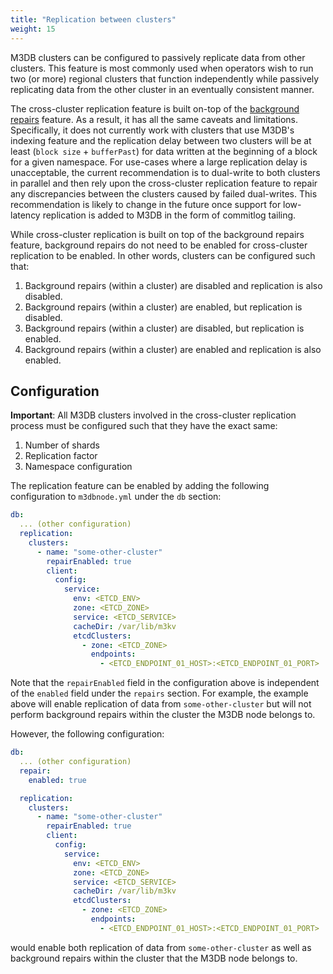 ```yaml
---
title: "Replication between clusters"
weight: 15
---
```


M3DB clusters can be configured to passively replicate data from other clusters. This feature is most commonly used when operators wish to run two (or more) regional clusters that function independently while passively replicating data from the other cluster in an eventually consistent manner.

The cross-cluster replication feature is built on-top of the [background repairs](/operational_guide/repairs) feature. As a result, it has all the same caveats and limitations. Specifically, it does not currently work with clusters that use M3DB's indexing feature and the replication delay between two clusters will be at least (`block size` + `bufferPast`) for data written at the beginning of a block for a given namespace. For use-cases where a large replication delay is unacceptable, the current recommendation is to dual-write to both clusters in parallel and then rely upon the cross-cluster replication feature to repair any discrepancies between the clusters caused by failed dual-writes. This recommendation is likely to change in the future once support for low-latency replication is added to M3DB in the form of commitlog tailing.

While cross-cluster replication is built on top of the background repairs feature, background repairs do not need to be enabled for cross-cluster replication to be enabled. In other words, clusters can be configured such that:

1.  Background repairs (within a cluster) are disabled and replication is also disabled.
2.  Background repairs (within a cluster) are enabled, but replication is disabled.
3.  Background repairs (within a cluster) are disabled, but replication is enabled.
4.  Background repairs (within a cluster) are enabled and replication is also enabled.

## Configuration

**Important**: All M3DB clusters involved in the cross-cluster replication process must be configured such that they have the exact same:

1.  Number of shards
2.  Replication factor
3.  Namespace configuration

The replication feature can be enabled by adding the following configuration to `m3dbnode.yml` under the `db` section:

```yaml
db:
  ... (other configuration)
  replication:
    clusters:
      - name: "some-other-cluster"
        repairEnabled: true
        client:
          config:
            service:
              env: <ETCD_ENV>
              zone: <ETCD_ZONE>
              service: <ETCD_SERVICE>
              cacheDir: /var/lib/m3kv
              etcdClusters:
                - zone: <ETCD_ZONE>
                  endpoints:
                    - <ETCD_ENDPOINT_01_HOST>:<ETCD_ENDPOINT_01_PORT>
```

Note that the `repairEnabled` field in the configuration above is independent of the `enabled` field under the `repairs` section. For example, the example above will enable replication of data from `some-other-cluster` but will not perform background repairs within the cluster the M3DB node belongs to.

However, the following configuration:

```yaml
db:
  ... (other configuration)
  repair:
    enabled: true

  replication:
    clusters:
      - name: "some-other-cluster"
        repairEnabled: true
        client:
          config:
            service:
              env: <ETCD_ENV>
              zone: <ETCD_ZONE>
              service: <ETCD_SERVICE>
              cacheDir: /var/lib/m3kv
              etcdClusters:
                - zone: <ETCD_ZONE>
                  endpoints:
                    - <ETCD_ENDPOINT_01_HOST>:<ETCD_ENDPOINT_01_PORT>
```

would enable both replication of data from `some-other-cluster` as well as background repairs within the cluster that the M3DB node belongs to.
